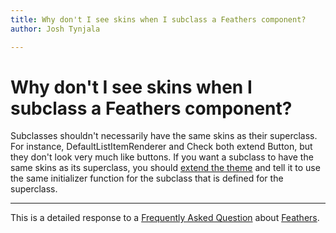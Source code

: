 ```yaml
---
title: Why don't I see skins when I subclass a Feathers component?  
author: Josh Tynjala

---
```

# Why don't I see skins when I subclass a Feathers component?

Subclasses shouldn't necessarily have the same skins as their superclass. For instance, DefaultListItemRenderer and Check both extend Button, but they don't look very much like buttons. If you want a subclass to have the same skins as its superclass, you should [extend the theme](../extending-themes.html) and tell it to use the same initializer function for the subclass that is defined for the superclass.

------------------------------------------------------------------------

This is a detailed response to a [Frequently Asked Question](../faq.html) about [Feathers](../index.html).


